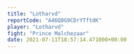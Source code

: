 ```yaml
---
title: "Lotharvd"
reportCode: "A46Q8G9CDrYTftdK"
player: "Lotharvd"
fight: "Prince Malchezaar"
date: 2021-07-11T18:57:14.471000+00:00
---
```

